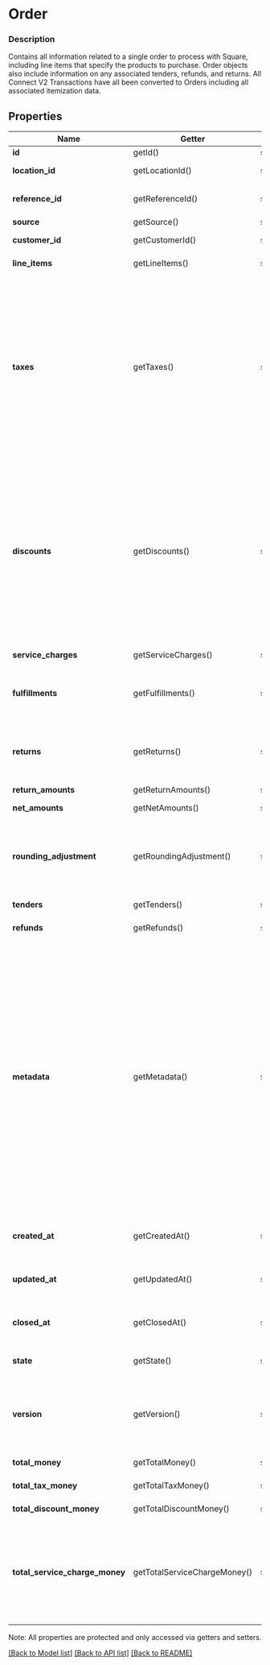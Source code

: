 # Order

### Description

Contains all information related to a single order to process with Square, including line items that specify the products to purchase. Order objects also include information on any associated tenders, refunds, and returns.  All Connect V2 Transactions have all been converted to Orders including all associated itemization data.

## Properties
Name | Getter | Setter | Type | Description | Notes
------------ | ------------- | ------------- | ------------- | ------------- | -------------
**id** | getId() | setId($value) | **string** | The order&#39;s unique ID. | [optional] 
**location_id** | getLocationId() | setLocationId($value) | **string** | The ID of the merchant location this order is associated with. | 
**reference_id** | getReferenceId() | setReferenceId($value) | **string** | A client specified identifier to associate an entity in another system with this order. | [optional] 
**source** | getSource() | setSource($value) | [**\SquareConnect\Model\OrderSource**](OrderSource.md) | The origination details of the order. | [optional] 
**customer_id** | getCustomerId() | setCustomerId($value) | **string** | The &#x60;Customer&#x60; ID of the customer associated with the order. | [optional] [beta]
**line_items** | getLineItems() | setLineItems($value) | [**\SquareConnect\Model\OrderLineItem[]**](OrderLineItem.md) | The line items included in the order. | [optional] 
**taxes** | getTaxes() | setTaxes($value) | [**\SquareConnect\Model\OrderLineItemTax[]**](OrderLineItemTax.md) | The list of all taxes associated with the order.  Taxes can be scoped to either &#x60;ORDER&#x60; or &#x60;LINE_ITEM&#x60;. For taxes with &#x60;LINE_ITEM&#x60; scope, an &#x60;OrderLineItemAppliedTax&#x60; must be added to each line item that the tax applies to. For taxes with &#x60;ORDER&#x60; scope, the server will generate an &#x60;OrderLineItemAppliedTax&#x60; for every line item.  On reads, each tax in the list will include the total amount of that tax applied to the order.  __IMPORTANT__: If &#x60;LINE_ITEM&#x60; scope is set on any taxes in this field, usage of the deprecated &#x60;line_items.taxes&#x60; field will result in an error. Please use &#x60;line_items.applied_taxes&#x60; instead. | [optional] 
**discounts** | getDiscounts() | setDiscounts($value) | [**\SquareConnect\Model\OrderLineItemDiscount[]**](OrderLineItemDiscount.md) | The list of all discounts associated with the order.  Discounts can be scoped to either &#x60;ORDER&#x60; or &#x60;LINE_ITEM&#x60;. For discounts scoped to &#x60;LINE_ITEM&#x60;, an &#x60;OrderLineItemAppliedDiscount&#x60; must be added to each line item that the discount applies to. For discounts with &#x60;ORDER&#x60; scope, the server will generate an &#x60;OrderLineItemAppliedDiscount&#x60; for every line item.  __IMPORTANT__: If &#x60;LINE_ITEM&#x60; scope is set on any discounts in this field, usage of the deprecated &#x60;line_items.discounts&#x60; field will result in an error. Please use &#x60;line_items.applied_discounts&#x60; instead. | [optional] 
**service_charges** | getServiceCharges() | setServiceCharges($value) | [**\SquareConnect\Model\OrderServiceCharge[]**](OrderServiceCharge.md) | A list of service charges applied to the order. | [optional] 
**fulfillments** | getFulfillments() | setFulfillments($value) | [**\SquareConnect\Model\OrderFulfillment[]**](OrderFulfillment.md) | Details on order fulfillment.  Orders can only be created with at most one fulfillment. However, orders returned by the API may contain multiple fulfillments. | [optional] 
**returns** | getReturns() | setReturns($value) | [**\SquareConnect\Model\OrderReturn[]**](OrderReturn.md) | Collection of items from sale Orders being returned in this one. Normally part of an Itemized Return or Exchange.  There will be exactly one &#x60;Return&#x60; object per sale Order being referenced. | [optional] [beta]
**return_amounts** | getReturnAmounts() | setReturnAmounts($value) | [**\SquareConnect\Model\OrderMoneyAmounts**](OrderMoneyAmounts.md) | Rollup of returned money amounts. | [optional] 
**net_amounts** | getNetAmounts() | setNetAmounts($value) | [**\SquareConnect\Model\OrderMoneyAmounts**](OrderMoneyAmounts.md) | Net money amounts (sale money - return money). | [optional] 
**rounding_adjustment** | getRoundingAdjustment() | setRoundingAdjustment($value) | [**\SquareConnect\Model\OrderRoundingAdjustment**](OrderRoundingAdjustment.md) | A positive or negative rounding adjustment to the total of the order, commonly used to apply Cash Rounding when the minimum unit of account is smaller than the lowest physical denomination of currency. | [optional] 
**tenders** | getTenders() | setTenders($value) | [**\SquareConnect\Model\Tender[]**](Tender.md) | The Tenders which were used to pay for the Order. | [optional] [beta]
**refunds** | getRefunds() | setRefunds($value) | [**\SquareConnect\Model\Refund[]**](Refund.md) | The Refunds that are part of this Order. | [optional] [beta]
**metadata** | getMetadata() | setMetadata($value) | **map[string,string]** | Application-defined data attached to this order. Metadata fields are intended to store descriptive references or associations with an entity in another system or store brief information about the object. Square does not process this field; it only stores and returns it in relevant API calls. Do not use metadata to store any sensitive information (personally identifiable information, card details, etc.).  Keys written by applications must be 60 characters or less and must be in the character set &#x60;[a-zA-Z0-9_-]&#x60;. Entries may also include metadata generated by Square. These keys are prefixed with a namespace, separated from the key with a &#39;:&#39; character.  Values have a max length of 255 characters.  An application may have up to 10 entries per metadata field.  Entries written by applications are private and can only be read or modified by the same application.  See [Metadata](https://developer.squareup.com/docs/build-basics/metadata) for more information. | [optional] [beta]
**created_at** | getCreatedAt() | setCreatedAt($value) | **string** | Timestamp for when the order was created. In RFC 3339 format, e.g., \&quot;2016-09-04T23:59:33.123Z\&quot;. | [optional] 
**updated_at** | getUpdatedAt() | setUpdatedAt($value) | **string** | Timestamp for when the order was last updated. In RFC 3339 format, e.g., \&quot;2016-09-04T23:59:33.123Z\&quot;. | [optional] 
**closed_at** | getClosedAt() | setClosedAt($value) | **string** | Timestamp for when the order reached a terminal [state](#property-state). In RFC 3339 format, e.g., \&quot;2016-09-04T23:59:33.123Z\&quot;. | [optional] 
**state** | getState() | setState($value) | **string** | The current state of the order. &#x60;OPEN&#x60;,&#x60;COMPLETED&#x60;,&#x60;CANCELED&#x60; See [OrderState](#type-orderstate) for possible values | [optional] 
**version** | getVersion() | setVersion($value) | **int** | Version number which is incremented each time an update is committed to the order. Orders that were not created through the API will not include a version and thus cannot be updated.  [Read more about working with versions](https://developer.squareup.com/docs/orders-api/manage-orders#update-orders). | [optional] [beta]
**total_money** | getTotalMoney() | setTotalMoney($value) | [**\SquareConnect\Model\Money**](Money.md) | The total amount of money to collect for the order. | [optional] 
**total_tax_money** | getTotalTaxMoney() | setTotalTaxMoney($value) | [**\SquareConnect\Model\Money**](Money.md) | The total tax amount of money to collect for the order. | [optional] 
**total_discount_money** | getTotalDiscountMoney() | setTotalDiscountMoney($value) | [**\SquareConnect\Model\Money**](Money.md) | The total discount amount of money to collect for the order. | [optional] 
**total_service_charge_money** | getTotalServiceChargeMoney() | setTotalServiceChargeMoney($value) | [**\SquareConnect\Model\Money**](Money.md) | The total amount of money collected in service charges for the order.  Note: &#x60;total_service_charge_money&#x60; is the sum of &#x60;applied_money&#x60; fields for each individual service charge. Therefore, &#x60;total_service_charge_money&#x60; will only include inclusive tax amounts, not additive tax amounts. | [optional] 

Note: All properties are protected and only accessed via getters and setters.

[[Back to Model list]](../../README.md#documentation-for-models) [[Back to API list]](../../README.md#documentation-for-api-endpoints) [[Back to README]](../../README.md)

